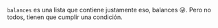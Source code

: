 `balances` es una lista que contiene justamente eso, balances :stuck_out_tongue_winking_eye:. Pero no todos, tienen que cumplir una condición.